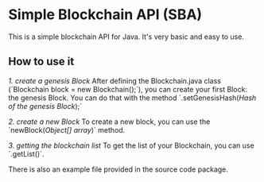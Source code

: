 # Simple Blockchain API (SBA)
This is a simple blockchain API for Java. It's very basic and easy to use.

## How to use it
*1. create a genesis Block*
After defining the Blockchain.java class (´Blockchain block = new Blockchain();´), you can create your first Block: the genesis Block.
You can do that with the method ´.setGenesisHash(*Hash of the genesis Block*);´

*2. create a new Block*
To create a new block, you can use the ´newBlock(*Object[] array*)´ method.

*3. getting the blockchain list*
To get the list of your Blockchain, you can use ´.getList()´.

There is also an example file provided in the source code package.

